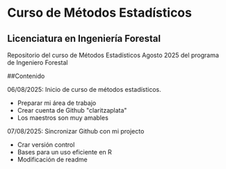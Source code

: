 # Curso de Métodos Estadísticos 
## Licenciatura en Ingeniería Forestal 

Repositorio del curso de Métodos Estadísticos Agosto 2025 del programa de Ingeniero Forestal 

##Contenido 

06/08/2025: Inicio de curso de métodos estadísticos.
  + Preparar mi área de trabajo
  + Crear cuenta de Github "claritzaplata"
  + Los maestros son muy amables 
  
07/08/2025: Sincronizar Github con mi projecto 
  + Crar versión control 
  + Bases para un uso eficiente en R
  + Modificación de readme 